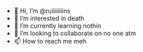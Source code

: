 - 👋 Hi, I’m @ruiiiiiiiins
- 👀 I’m interested in death
- 🌱 I’m currently learning nothin
- 💞️ I’m looking to collaborate on no one atm
- 📫 How to reach me meh

<!---
ruiiiiiiiins/ruiiiiiiiins is a ✨ special ✨ repository because its `README.md` (this file) appears on your GitHub profile.
You can click the Preview link to take a look at your changes.
--->
